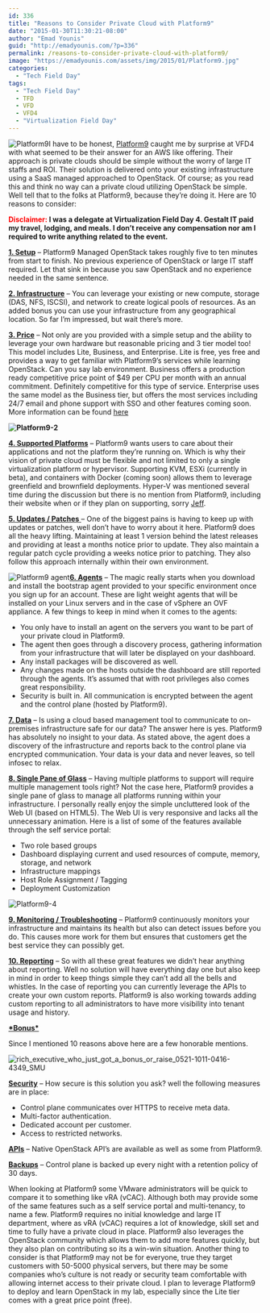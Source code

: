 ```yaml
---
id: 336
title: "Reasons to Consider Private Cloud with Platform9"
date: "2015-01-30T11:30:21-08:00"
author: "Emad Younis"
guid: "http://emadyounis.com/?p=336"
permalink: /reasons-to-consider-private-cloud-with-platform9/
image: "https://emadyounis.com/assets/img/2015/01/Platform9.jpg"
categories:
  - "Tech Field Day"
tags:
  - "Tech Field Day"
  - TFD
  - VFD
  - VFD4
  - "Virtualization Field Day"
---
```


![Platform9](https://emadyounis.com/assets/img/2015/01/Platform9.jpg?resize=254%2C147)I have to be honest, [Platform9](http://platform9.com/) caught me by surprise at VFD4 with what seemed to be their answer for an AWS like offering. Their approach is private clouds should be simple without the worry of large IT staffs and ROI. Their solution is delivered onto your existing infrastructure using a SaaS managed approached to OpenStack. Of course; as you read this and think no way can a private cloud utilizing OpenStack be simple. Well tell that to the folks at Platform9, because they’re doing it. Here are 10 reasons to consider:

**<span style="color: #ff0000;">Disclaimer:</span> I was a delegate at Virtualization Field Day 4. Gestalt IT paid my travel, lodging, and meals. I don’t receive any compensation nor am I required to write anything related to the event.**

<span style="text-decoration: underline;">**1. Setup**</span> – Platform9 Managed OpenStack takes roughly five to ten minutes from start to finish. No previous experience of OpenStack or large IT staff required. Let that sink in because you saw OpenStack and no experience needed in the same sentence.

<span style="text-decoration: underline;">**2. Infrastructure**</span> – You can leverage your existing or new compute, storage (DAS, NFS, ISCSI), and network to create logical pools of resources. As an added bonus you can use your infrastructure from any geographical location. So far I’m impressed, but wait there’s more.

<span style="text-decoration: underline;">**3. Price**</span> – Not only are you provided with a simple setup and the ability to leverage your own hardware but reasonable pricing and 3 tier model too! This model includes Lite, Business, and Enterprise. Lite is free, yes free and provides a way to get familiar with Platform9’s services while learning OpenStack. Can you say lab environment. Business offers a production ready competitive price point of $49 per CPU per month with an annual commitment. Definitely competitive for this type of service. Enterprise uses the same model as the Business tier, but offers the most services including 24/7 email and phone support with SSO and other features coming soon. More information can be found [here](http://platform9.com/product/pricing.html)

**![Platform9-2](https://emadyounis.com/assets/img/2015/01/Platform9-2.jpg?resize=487%2C292)**

**<span style="text-decoration: underline;">4. Supported Platforms</span>** – Platform9 wants users to care about their applications and not the platform they’re running on. Which is why their vision of private cloud must be flexible and not limited to only a single virtualization platform or hypervisor. Supporting KVM, ESXi (currently in beta), and containers with Docker (coming soon) allows them to leverage greenfield and brownfield deployments. Hyper-V was mentioned several time during the discussion but there is no mention from Platform9, including their website when or if they plan on supporting, sorry [Jeff](https://twitter.com/agnostic_node1).

<span style="text-decoration: underline;">**5. Updates / Patches** </span>– One of the biggest pains is having to keep up with updates or patches, well don’t have to worry about it here. Platform9 does all the heavy lifting. Maintaining at least 1 version behind the latest releases and providing at least a months notice prior to update. They also maintain a regular patch cycle providing a weeks notice prior to patching. They also follow this approach internally within their own environment.

![Platform9 agent](https://emadyounis.com/assets/img/2015/01/Platform9-agent.jpg?resize=176%2C71)<span style="text-decoration: underline;">**6. Agents**</span> – The magic really starts when you download and install the bootstrap agent provided to your specific environment once you sign up for an account. These are light weight agents that will be installed on your Linux servers and in the case of vSphere an OVF appliance. A few things to keep in mind when it comes to the agents:

- You only have to install an agent on the servers you want to be part of your private cloud in Platform9.
- The agent then goes through a discovery process, gathering information from your infrastructure that will later be displayed on your dashboard.
- Any install packages will be discovered as well.
- Any changes made on the hosts outside the dashboard are still reported through the agents. It’s assumed that with root privileges also comes great responsibility.
- Security is built in. All communication is encrypted between the agent and the control plane (hosted by Platform9).

<span style="text-decoration: underline;">**7. Data**</span> – Is using a cloud based management tool to communicate to on-premises infrastructure safe for our data? The answer here is yes. Platform9 has absolutely no insight to your data. As stated above, the agent does a discovery of the infrastructure and reports back to the control plane via encrypted communication. Your data is your data and never leaves, so tell infosec to relax.

<span style="text-decoration: underline;">**8. Single Pane of Glass**</span> – Having multiple platforms to support will require multiple management tools right? Not the case here, Platform9 provides a single pane of glass to manage all platforms running within your infrastructure. I personally really enjoy the simple uncluttered look of the Web UI (based on HTML5). The Web UI is very responsive and lacks all the unnecessary animation. Here is a list of some of the features available through the self service portal:

- Two role based groups
- Dashboard displaying current and used resources of compute, memory, storage, and network
- Infrastructure mappings
- Host Role Assignment / Tagging
- Deployment Customization

![Platform9-4](https://emadyounis.com/assets/img/2015/01/Platform9-4.jpg?resize=1024%2C210)

**<span style="text-decoration: underline;">9. Monitoring / Troubleshooting</span>** – Platform9 continuously monitors your infrastructure and maintains its health but also can detect issues before you do. This causes more work for them but ensures that customers get the best service they can possibly get.

<span style="text-decoration: underline;">**10. Reporting**</span> – So with all these great features we didn’t hear anything about reporting. Well no solution will have everything day one but also keep in mind in order to keep things simple they can’t add all the bells and whistles. In the case of reporting you can currently leverage the APIs to create your own custom reports. Platform9 is also working towards adding custom reporting to all administrators to have more visibility into tenant usage and history.

<span style="text-decoration: underline;">**\*Bonus\***</span>

Since I mentioned 10 reasons above here are a few honorable mentions.

![rich_executive_who_just_got_a_bonus_or_raise_0521-1011-0416-4349_SMU](https://emadyounis.com/assets/img/2015/01/rich_executive_who_just_got_a_bonus_or_raise_0521-1011-0416-4349_SMU.jpg?resize=150%2C144)

<span style="text-decoration: underline;">**Security**</span> – How secure is this solution you ask? well the following measures are in place:

- Control plane communicates over HTTPS to receive meta data.
- Multi-factor authentication.
- Dedicated account per customer.
- Access to restricted networks.

<span style="text-decoration: underline;">**APIs**</span> – Native OpenStack API’s are available as well as some from Platform9.

<span style="text-decoration: underline;">**Backups**</span> – Control plane is backed up every night with a retention policy of 30 days.

When looking at Platform9 some VMware administrators will be quick to compare it to something like vRA (vCAC). Although both may provide some of the same features such as a self service portal and multi-tenancy, to name a few. Platform9 requires no initial knowledge and large IT department, where as vRA (vCAC) requires a lot of knowledge, skill set and time to fully have a private cloud in place. Platform9 also leverages the OpenStack community which allows them to add more features quickly, but they also plan on contributing so its a win-win situation. Another thing to consider is that Platform9 may not be for everyone, true they target customers with 50-5000 physical servers, but there may be some companies who’s culture is not ready or security team comfortable with allowing internet access to their private cloud. I plan to leverage Platform9 to deploy and learn OpenStack in my lab, especially since the Lite tier comes with a great price point (free).
